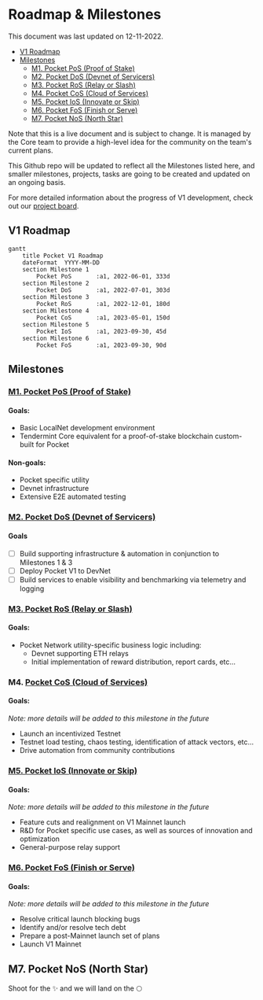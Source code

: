 # Roadmap & Milestones <!-- omit in toc -->

This document was last updated on 12-11-2022.

- [V1 Roadmap](#v1-roadmap)
- [Milestones](#milestones)
  - [M1. Pocket PoS (Proof of Stake)](#m1-pocket-pos-proof-of-stake)
  - [M2. Pocket DoS (Devnet of Servicers)](#m2-pocket-dos-devnet-of-servicers)
  - [M3. Pocket RoS (Relay or Slash)](#m3-pocket-ros-relay-or-slash)
  - [M4. Pocket CoS (Cloud of Services)](#m4-pocket-cos-cloud-of-services)
  - [M5. Pocket IoS (Innovate or Skip)](#m5-pocket-ios-innovate-or-skip)
  - [M6. Pocket FoS (Finish or Serve)](#m6-pocket-fos-finish-or-serve)
  - [M7. Pocket NoS (North Star)](#m7-pocket-nos-north-star)

Note that this is a live document and is subject to change. It is managed by the Core team to provide a high-level idea for the community on the team's current plans.

This Github repo will be updated to reflect all the Milestones listed here, and smaller milestones, projects, tasks are going to be created and updated on an ongoing basis.

For more detailed information about the progress of V1 development, check out our [project board](https://github.com/orgs/pokt-network/projects/142/views/12).

## V1 Roadmap

```mermaid
gantt
    title Pocket V1 Roadmap
    dateFormat  YYYY-MM-DD
    section Milestone 1
        Pocket PoS       :a1, 2022-06-01, 333d
    section Milestone 2
        Pocket DoS       :a1, 2022-07-01, 303d
    section Milestone 3
        Pocket RoS       :a1, 2022-12-01, 180d
    section Milestone 4
        Pocket CoS       :a1, 2023-05-01, 150d
    section Milestone 5
        Pocket IoS       :a1, 2023-09-30, 45d
    section Milestone 6
        Pocket FoS       :a1, 2023-09-30, 90d
```

## Milestones

### [M1. Pocket PoS (Proof of Stake)](https://github.com/pokt-network/pocket/milestone/7)

#### Goals:

- Basic LocalNet development environment
- Tendermint Core equivalent for a proof-of-stake blockchain custom-built for Pocket

#### Non-goals:

- Pocket specific utility
- Devnet infrastructure
- Extensive E2E automated testing

### [M2. Pocket DoS (Devnet of Servicers)](https://github.com/pokt-network/pocket/milestone/8)

#### Goals

- [ ] Build supporting infrastructure & automation in conjunction to Milestones 1 & 3
- [ ] Deploy Pocket V1 to DevNet
- [ ] Build services to enable visibility and benchmarking via telemetry and logging

### [M3. Pocket RoS (Relay or Slash)](https://github.com/pokt-network/pocket/milestone/15)

#### Goals:

- Pocket Network utility-specific business logic including:
  - Devnet supporting ETH relays
  - Initial implementation of reward distribution, report cards, etc...

### M4. [Pocket CoS (Cloud of Services)](https://github.com/pokt-network/pocket/milestone/20)

#### Goals:

*Note: more details will be added to this milestone in the future*

- Launch an incentivized Testnet
- Testnet load testing, chaos testing, identification of attack vectors, etc...
- Drive automation from community contributions

### [M5. Pocket IoS (Innovate or Skip)](https://github.com/pokt-network/pocket/milestone/16)

#### Goals:

*Note: more details will be added to this milestone in the future*

- Feature cuts and realignment on V1 Mainnet launch
- R&D for Pocket specific use cases, as well as sources of innovation and optimization
- General-purpose relay support

### [M6. Pocket FoS (Finish or Serve)](https://github.com/pokt-network/pocket/milestone/18)

#### Goals:

*Note: more details will be added to this milestone in the future*

- Resolve critical launch blocking bugs
- Identify and/or resolve tech debt
- Prepare a post-Mainnet launch set of plans
- Launch V1 Mainnet

## M7. Pocket NoS (North Star)

Shoot for the ✨ and we will land on the 🌕
